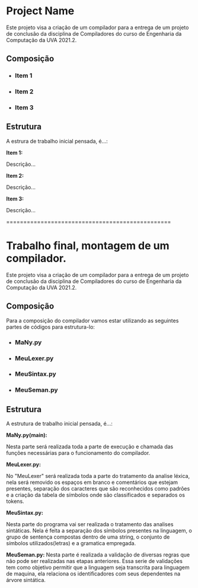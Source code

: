 **<h1>Project Name</h1>**

Este projeto visa a criação de um compilador para a entrega de um projeto de conclusão da disciplina de Compiladores do curso de Engenharia da Computação da UVA 2021.2. 


<h2>Composição</h2>


* <h3>Item 1</h3>

* <h3>Item 2</h3>

* <h3>Item 3</h3>


<h2>Estrutura </h2>

A estrura de trabalho inicial pensada, é...: 

**Item 1:** 

Descrição...


**Item 2:** 

Descrição...


**Item 3:** 

Descrição...


================================================
**<h1>Trabalho final, montagem de um compilador.</h1>**

Este projeto visa a criação de um compilador para a entrega de um projeto de conclusão da disciplina de Compiladores do curso de Engenharia da Computação da UVA 2021.2. 


<h2>Composição</h2>

Para a composição do compilador vamos estar utilizando as seguintes partes de códigos para estrutura-lo:
 
* <h3>MaNy.py</h3>

* <h3>MeuLexer.py</h3>

* <h3>MeuSintax.py</h3>

* <h3>MeuSeman.py</h3>


<h2>Estrutura </h2>

A estrutura de trabalho inicial pensada, é...: 

**MaNy.py(main):** 

Nesta parte será realizada toda a parte de execução e chamada das funções necessárias para o funcionamento do compilador. 


**MeuLexer.py:** 

No "MeuLexer" será realizada toda a parte do tratamento da analise léxica, nela será removido os espaços em branco e comentários que estejam presentes, separação dos caracteres que são reconhecidos como padrões e a criação da tabela de símbolos onde são classificados e separados os tokens. 


**MeuSintax.py:** 

Nesta parte do programa vai ser realizada o tratamento das analises sintáticas. Nela é feita a separação dos símbolos presentes na linguagem, o grupo de sentença compostas dentro de uma string, o conjunto de símbolos utilizados(letras) e a gramatica empregada. 

**MeuSeman.py:** 
Nesta parte é realizada a validação de diversas regras que não pode ser realizadas nas etapas anteriores. Essa serie de validações tem como objetivo permitir que a linguagem seja transcrita para linguagem de maquina, ela relaciona os identificadores com seus dependentes na árvore sintática.

